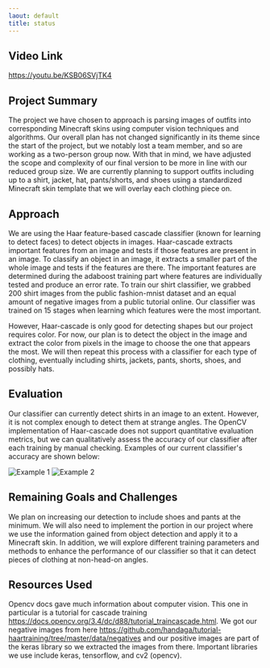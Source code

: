 ```yaml
---
laout: default
title: status
---
```

## Video Link
https://youtu.be/KSB06SVjTK4

## Project Summary
The project we have chosen to approach is parsing images of outfits into corresponding Minecraft skins using computer vision techniques and algorithms.  Our overall plan has not changed significantly in its theme since the start of the project, but we notably lost a team member, and so are working as a two-person group now.  With that in mind, we have adjusted the scope and complexity of our final version to be more in line with our reduced group size.  We are currently planning to support outfits including up to a shirt, jacket, hat, pants/shorts, and shoes using a standardized Minecraft skin template that we will overlay each clothing piece on.

## Approach
We are using the Haar feature-based cascade classifier (known for learning to detect faces) to detect objects in images. Haar-cascade extracts important features from an image and tests if those features are present in an image. To classify an object in an image, it extracts a smaller part of the whole image and tests if the features are there. The important features are determined during the adaboost training part where features are individually tested and produce an error rate. To train our shirt classifier, we grabbed 200 shirt images from the public fashion-mnist dataset and an equal amount of negative images from a public tutorial online. Our classifier was trained on 15 stages when learning which features were the most important.

However, Haar-cascade is only good for detecting shapes but our project requires color. For now, our plan is to detect the object in the image and extract the color from pixels in the image to choose the one that appears the most.  We will then repeat this process with a classifier for each type of clothing, eventually including shirts, jackets, pants, shorts, shoes, and possibly hats.

## Evaluation
Our classifier can currently detect shirts in an image to an extent. However, it is not complex enough to detect them at strange angles.  The OpenCV implementation of Haar-cascade does not support quantitative evaluation metrics, but we can qualitatively assess the accuracy of our classifier after each training by manual checking.  Examples of our current classifier's accuracy are shown below:

![Example 1](https://imgur.com/a/NLgVFnj)
![Example 2](https://imgur.com/a/0G6aAZP)

## Remaining Goals and Challenges
We plan on increasing our detection to include shoes and pants at the minimum. We will also need to implement the portion in our project where we use the information gained from object detection and apply it to a Minecraft skin.  In addition, we will explore different training parameters and methods to enhance the performance of our classifier so that it can detect pieces of clothing at non-head-on angles.  

## Resources Used
Opencv docs gave much information about computer vision. This one in particular is a tutorial for cascade training https://docs.opencv.org/3.4/dc/d88/tutorial_traincascade.html.
We got our negative images from here https://github.com/handaga/tutorial-haartraining/tree/master/data/negatives and our positive images are part of the keras library so we extracted the images from there. Important libraries we use include keras, tensorflow, and cv2 (opencv).
